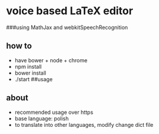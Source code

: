 # voice based LaTeX editor
###using MathJax and webkitSpeechRecognition
## how to
- have bower + node + chrome
- npm install
- bower install
- ./start
##usage

## about
- recommended usage over https
- base language: polish
- to translate into other languages, modify change dict file

